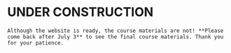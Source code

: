 # UNDER CONSTRUCTION

```{warning}
Although the website is ready, the course materials are not! **Please come back after July 3** to see the final course materials. Thank you for your patience.
```
